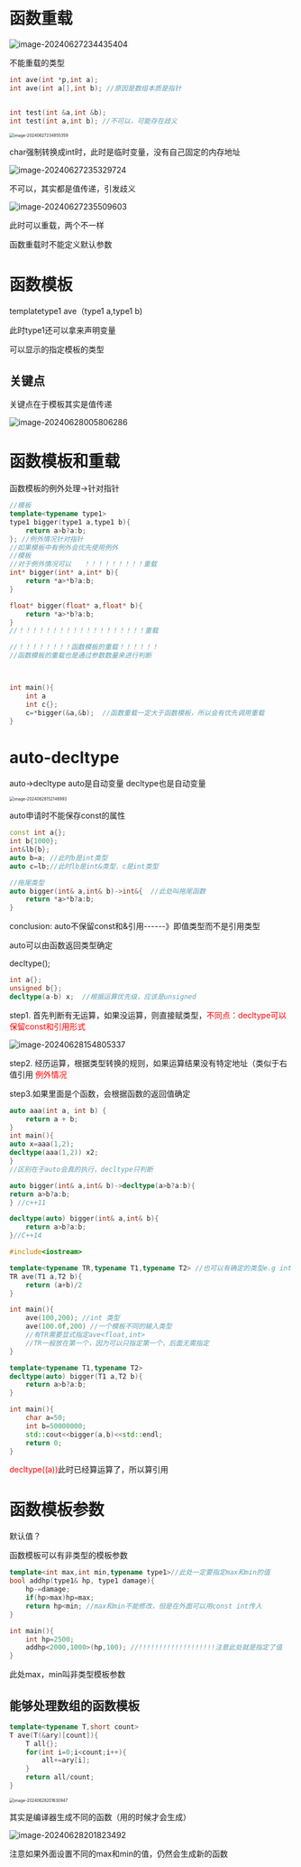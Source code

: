 # 函数重载

![image-20240627234435404](C:\Users\liqui\AppData\Roaming\Typora\typora-user-images\image-20240627234435404.png)



不能重载的类型

```c++
int ave(int *p,int a);
int ave(int a[],int b); //原因是数组本质是指针


int test(int &a,int &b);
int test(int a,int b); //不可以，可能存在歧义

```





<img src="C:\Users\liqui\AppData\Roaming\Typora\typora-user-images\image-20240627234855359.png" alt="image-20240627234855359" style="zoom: 50%;" />

char强制转换成int时，此时是临时变量，没有自己固定的内存地址

![image-20240627235329724](C:\Users\liqui\AppData\Roaming\Typora\typora-user-images\image-20240627235329724.png)

不可以，其实都是值传递，引发歧义

![image-20240627235509603](C:\Users\liqui\AppData\Roaming\Typora\typora-user-images\image-20240627235509603.png)

此时可以重载，两个不一样



函数重载时不能定义默认参数



# 函数模板

template<typename type1>type1 ave（type1 a,type1 b)

此时type1还可以拿来声明变量

可以显示的指定模板的类型



## 关键点

关键点在于模板其实是值传递

![image-20240628005806286](C:\Users\liqui\AppData\Roaming\Typora\typora-user-images\image-20240628005806286.png)





# 函数模板和重载

函数模板的例外处理->针对指针

```c++
//模板
template<typename type1>
type1 bigger(type1 a,type1 b){
    return a>b?a:b;
}; //例外情况针对指针
//如果模板中有例外会优先使用例外
//模板
//对于例外情况可以   ！！！！！！！！！重载
int* bigger(int* a,int* b){
    return *a>*b?a:b;
}

float* bigger(float* a,float* b){
    return *a>*b?a:b;
}
//！！！！！！！！！！！！！！！！！！！重载

//！！！！！！！！函数模板的重载！！！！！！
//函数模板的重载也是通过参数数量来进行判断



int main(){
    int a
    int c{};
    c=*bigger(&a,&b);  //函数重载一定大于函数模板，所以会有优先调用重载
}
```

# auto-decltype

auto->decltype      auto是自动变量  decltype也是自动变量



<img src="C:\Users\liqui\AppData\Roaming\Typora\typora-user-images\image-20240628152148993.png" alt="image-20240628152148993" style="zoom:50%;" />

auto申请时不能保存const的属性

```c++
const int a{};
int b{1000};
int&lb{b};
auto b=a; //此时b是int类型
auto c=lb;//此时lb是int&类型，c是int类型

//拖尾类型
auto bigger(int& a,int& b)->int&{  //此处叫拖尾函数
    return *a>*b?a:b;
}
```

conclusion: auto不保留const和&引用------》即值类型而不是引用类型

auto可以由函数返回类型确定



decltype();

```c++
int a{};
unsigned b{};
decltype(a-b) x;  //根据运算优先级，应该是unsigned
```

step1. 首先判断有无运算，如果没运算，则直接赋类型，<font color='red'>不同点：decltype可以保留const和引用形式</font>

![image-20240628154805337](C:\Users\liqui\AppData\Roaming\Typora\typora-user-images\image-20240628154805337.png)

step2. 经历运算，根据类型转换的规则，如果运算结果没有特定地址（类似于右值引用  <font color='red'>例外情况</font>



step3.如果里面是个函数，会根据函数的返回值确定

```C++
auto aaa(int a, int b) {
	return a + b;
}
int main(){
auto x=aaa(1,2);
decltype(aaa(1,2)) x2;
}
//区别在于auto会真的执行，decltype只判断
```





```c++
auto bigger(int& a,int& b)->decltype(a>b?a:b){
return a>b?a:b;
} //c++11
```

```C++
decltype(auto) bigger(int& a,int& b){
	return a>b?a:b;
}//C++14
```



```c++
#include<iostream>

template<typename TR,typename T1,typename T2> //也可以有确定的类型e.g int
TR ave(T1 a,T2 b){
	return (a+b)/2
}

int main(){
	ave(100,200); //int 类型
    ave(100.0f,200) //一个模板不同的输入类型
    //有TR需要显式指定ave<float,int> 
    //TR一般放在第一个，因为可以只指定第一个，后面无需指定
}
```

```c++
template<typename T1,typename T2>
decltype(auto) bigger(T1 a,T2 b){
    return a>b?a:b;
}

int main(){
    char a=50;
    int b=50000000;
    std::cout<<bigger(a,b)<<std::endl;
    return 0;
}
```

<font color='red'>decltype((a))</font>此时已经算运算了，所以算引用

# 函数模板参数

默认值？

函数模板可以有非类型的模板参数

```c++
template<int max,int min,typename type1>//此处一定要指定max和min的值
bool addhp(type1& hp, type1 damage){ 
    hp-=damage;
    if(hp>max)hp=max;
    return hp<min; //max和min不能修改，但是在外面可以用const int传入
}

int main(){
    int hp=2500;
    addhp<2000,1000>(hp,100); //!!!!!!!!!!!!!!!!!!!注意此处就是指定了值
}
```

此处max，min叫非类型模板参数

## 能够处理数组的函数模板

```c++
template<typename T,short count>
T ave(T(&ary)[count]){
	T all{};
	for(int i=0;i<count;i++){
		all+=ary[i];
	}
	return all/count;
}
```

<img src="C:\Users\liqui\AppData\Roaming\Typora\typora-user-images\image-20240628201630947.png" alt="image-20240628201630947" style="zoom:50%;" />

其实是编译器生成不同的函数（用的时候才会生成）

![image-20240628201823492](C:\Users\liqui\AppData\Roaming\Typora\typora-user-images\image-20240628201823492.png)

注意如果外面设置不同的max和min的值，仍然会生成新的函数



